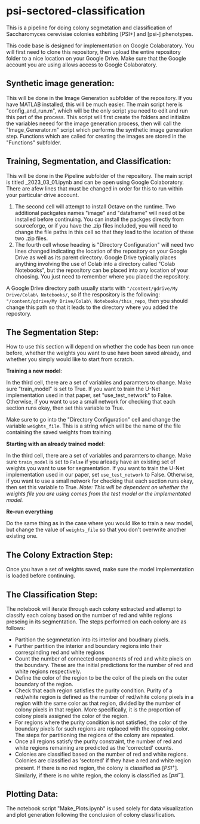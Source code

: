 # psi-sectored-classification
 This is a pipeline for doing colony segmetation and classification of Saccharomyces cerevisiae colonies exhbiting [PSI+] and [psi-] phenotypes.

This code base is designed for implementation on Google Colaboratory.  You will first need to clone this repository, then upload the entire repository folder to a nice location on your Google Drive.  Make sure that the Google account you are using allows access to Google Colaboratory.

## Synthetic image generation:

This will be done in the Image Generation subfolder of the repository.  If you have MATLAB installed, this will be much easier.  The main script here is "config_and_run.m", which will be the only script you need to edit and run this part of the process.  This script will first create the folders and initialize the variables neeed for the image generation process, then will call the "Image_Generator.m" script which performs the synthetic image generation step.  Functions which are called for creating the images are stored in the "Functions" subfolder.

## Training, Segmentation, and Classification:

This will be done in the Pipeline subfolder of the repository.  The main script is titled _2023_03_01.ipynb and can be open using Google Colaboratory.  There are  afew lines that must be changed in order for this to run within your particular drive account.

1. The second cell will attempt to install Octave on the runtime.  Two additional packgates names "image" and "dataframe" will need ot be installed before continuing.  You can install the packges directly from sourceforge, or if you have the .zip files included, you will need to change the file paths in this cell so that they lead to the location of these two .zip files.
2. The fourth cell whose heading is "Directory Configuration" will need two lines changed indicating the location of the repository on your Google Drive as well as its parent directory.  Google Drive typically places anything involving the use of Colab into a directory called "Colab Notebooks", but the repository can be placed into any location of your choosing.  You just need to remember where you placed the repository.

A Google Drive directory path usually starts with `"/content/gdrive/My Drive/Colab\ Notebooks/`, so if the respository is the following: `"/content/gdrive/My Drive/Colab\ Notebooks/this_repo`, then you should change this path so that it leads to the directory where you added the repostory.

## The Segmentation Step:

How to use this section will depend on whether the code has been run once before, whether the weights you want to use have been saved already, and whether you simply would like to start from scratch.

**Training a new model**:

In the third cell, there are a set of variables and paramters to change.  Make sure "train_model" is set to True.  If you want to train the U-Net implementation used in that paper, set "use_test_network" to False.  Otherwise, if you want to use a small network for checking that each section runs okay, then set this variable to True.

Make sure to go into the "Directory Configuration" cell and change the variable `weights_file`.  This is a string which will be the name of the file containing the saved weights from training.

**Starting with an already trained model**:

In the third cell, there are a set of variables and paramters to change.  Make sure `train_model` is set to `False` if you arleady have an existing set of weights you want to use for segmentation.  If you want to train the U-Net implementation used in our paper, set `use_test_network` to False.  Otherwise, if you want to use a small network for checking that each section runs okay, then set this variable to True.  *Note: This will be dependent on whether the weights file you are using comes from the test model or the implementated model.*

**Re-run everything**

Do the same thing as in the case where you would like to train a new model, but change the value of `weights_file` so that you don't overwrite another existing one.


## The Colony Extraction Step:

Once you have a set of weights saved, make sure the model implementation is loaded before continuing.

## The Classification Step:

The notebook will iterate through each colony extracted and attempt to classify each colony based on the number of red and white regions preseing in its segmentation.  The steps performed on each colony are as follows:
- Partition the segmnetation into its interior and boudnary pixels.
- Further partition the interior and boundary regions into their correspinding red and white regions
- Count the number of connected components of red and white pixels on the boundary.  These are the initial predictions for the number of red and white regions respectively.
- Define the color of the region to be the color of the pixels on the outer boundary of the region.
- Check that each region satisfies the purity condition.  Purity of a red/white region is defined as the number of red/white colony pixels in a region with the same color as that region, divided by the number of colony pixels in that region.  More specifically, it is the proportion of colony pixels assigned the color of the region.
- For regions where the purity condition is not satisfied, the color of the boundary pixels for such regions are replaced with the opposing color.  The steps for partitioning the regions of the colony are repeated.
- Once all regions satisfy the purity constraint, the number of red and white regions remaining are predicted as the 'corrected' counts.
- Colonies are classified based on the number of red and white regions.  Colonies are classified as 'sectored' if they have a red and white region present.  If there is no red region, the colony is classified as $[PSI^+]$.  Similarly, if there is no white region, the colony is classified as $[psi^-]$.

## Plotting Data:

The notebook script "Make_Plots.ipynb" is used solely for data visualization and plot generation following the conclusion of colony classification.

